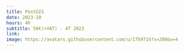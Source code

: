 ```yaml
---
title: PostGIS
date: 2023-10
hours: 4h
subtitle: 50€(+VAT) - 4T 2023
link: 
image: https://avatars.githubusercontent.com/u/1759716?s=200&v=4
---
```


